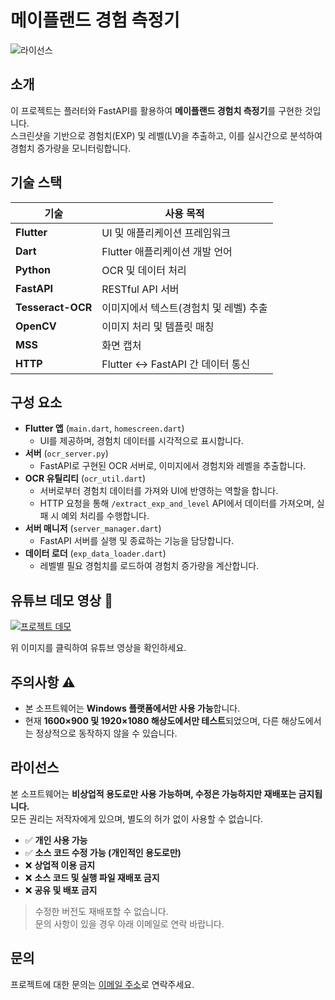 # 메이플랜드 경험 측정기

![라이선스](https://img.shields.io/badge/license-All%20Rights%20Reserved-red.svg)

## 소개

이 프로젝트는 플러터와 FastAPI를 활용하여 **메이플랜드 경험치 측정기**를 구현한 것입니다.  
스크린샷을 기반으로 경험치(EXP) 및 레벨(LV)을 추출하고, 이를 실시간으로 분석하여 경험치 증가량을 모니터링합니다.

## 기술 스택

| 기술           | 사용 목적 |
|---------------|----------|
| **Flutter**   | UI 및 애플리케이션 프레임워크 |
| **Dart**      | Flutter 애플리케이션 개발 언어 |
| **Python**    | OCR 및 데이터 처리 |
| **FastAPI**   | RESTful API 서버 |
| **Tesseract-OCR** | 이미지에서 텍스트(경험치 및 레벨) 추출 |
| **OpenCV**    | 이미지 처리 및 템플릿 매칭 |
| **MSS**       | 화면 캡처 |
| **HTTP**      | Flutter ↔ FastAPI 간 데이터 통신 |

## 구성 요소

- **Flutter 앱** (`main.dart`, `homescreen.dart`)
  - UI를 제공하며, 경험치 데이터를 시각적으로 표시합니다.
- **서버** (`ocr_server.py`)
  - FastAPI로 구현된 OCR 서버로, 이미지에서 경험치와 레벨을 추출합니다.
- **OCR 유틸리티** (`ocr_util.dart`)
  - 서버로부터 경험치 데이터를 가져와 UI에 반영하는 역할을 합니다.
  - HTTP 요청을 통해 `/extract_exp_and_level` API에서 데이터를 가져오며, 실패 시 예외 처리를 수행합니다.
- **서버 매니저** (`server_manager.dart`)
  - FastAPI 서버를 실행 및 종료하는 기능을 담당합니다.
- **데이터 로더** (`exp_data_loader.dart`)
  - 레벨별 필요 경험치를 로드하여 경험치 증가량을 계산합니다.

## 유튜브 데모 영상 🎥

[![프로젝트 데모](https://github.com/user-attachments/assets/8d039abd-8158-4e37-b9be-6eb92a1dc102)](https://youtu.be/x-dRERJdxmo?si=CZx1H4GBVEfbXyvB)

위 이미지를 클릭하여 유튜브 영상을 확인하세요.

## 주의사항 ⚠️

- 본 소프트웨어는 **Windows 플랫폼에서만 사용 가능**합니다.
- 현재 **1600×900 및 1920×1080 해상도에서만 테스트**되었으며, 다른 해상도에서는 정상적으로 동작하지 않을 수 있습니다.

## 라이선스

본 소프트웨어는 **비상업적 용도로만 사용 가능하며, 수정은 가능하지만 재배포는 금지됩니다.**  
모든 권리는 저작자에게 있으며, 별도의 허가 없이 사용할 수 없습니다.  

- ✅ **개인 사용 가능**
- ✅ **소스 코드 수정 가능 (개인적인 용도로만)**
- ❌ **상업적 이용 금지**
- ❌ **소스 코드 및 실행 파일 재배포 금지**
- ❌ **공유 및 배포 금지**

> 수정한 버전도 재배포할 수 없습니다.  
> 문의 사항이 있을 경우 아래 이메일로 연락 바랍니다.

## 문의

프로젝트에 대한 문의는 [이메일 주소](mailto:woogyeom99@gmail.com)로 연락주세요.
